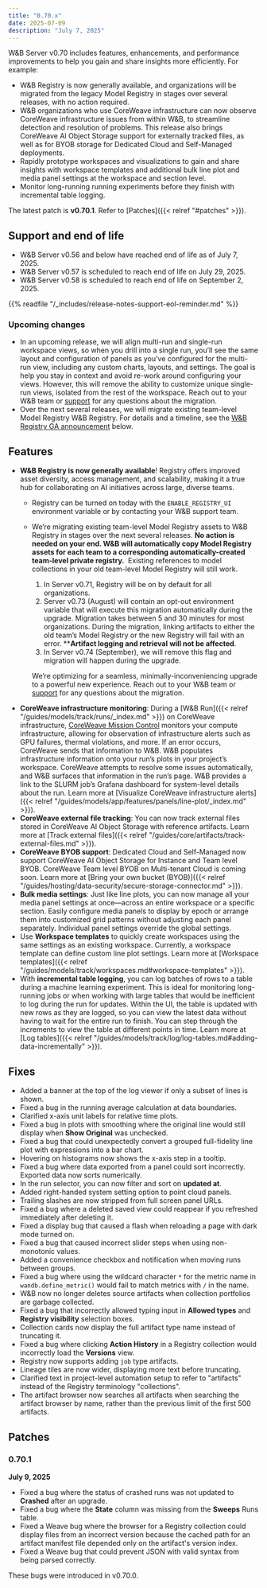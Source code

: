 ```yaml
---
title: "0.70.x"
date: 2025-07-09
description: "July 7, 2025"
---
```


W&B Server v0.70 includes features, enhancements, and performance improvements to help you gain and share insights more efficiently. For example:

- W&B Registry is now generally available, and organizations will be migrated from the legacy Model Registry in stages over several releases, with no action required.
- W&B organizations who use CoreWeave infrastructure can now observe CoreWeave infrastructure issues from within W&B, to streamline detection and resolution of problems. This release also brings CoreWeave AI Object Storage support for externally tracked files, as well as for BYOB storage for Dedicated Cloud and Self-Managed deployments.
- Rapidly prototype workspaces and visualizations to gain and share insights with workspace templates and additional bulk line plot and media panel settings at the workspace and section level.
- Monitor long-running running experiments before they finish with incremental table logging.

The latest patch is **v0.70.1**. Refer to [Patches]({{< relref "#patches" >}}).

<!--more-->

## Support and end of life
<ul>
  <li>W&B Server v0.56 and below have reached end of life as of July 7, 2025.</li>


  <li>W&B Server v0.57 is scheduled to reach end of life on July 29, 2025.</li>
  <li>W&B Server v0.58 is scheduled to reach end of life on September 2, 2025.</li>
</ul><!-- This is in HTML to fix the admonition included below showing up as a child of the second item -->

{{% readfile "/_includes/release-notes-support-eol-reminder.md" %}}

### Upcoming changes
- In an upcoming release, we will align multi-run and single-run workspace views, so when you drill into a single run, you’ll see the same layout and configuration of panels as you’ve configured for the multi-run view, including any custom charts, layouts, and settings. The goal is help you stay in context and avoid re-work around configuring your views. However, this will remove the ability to customize unique single-run views, isolated from the rest of the workspace. Reach out to your W&B team or [support](mailto:support@wandb.ai) for any questions about the migration.
- Over the next several releases, we will migrate existing team-level Model Registry W&B Registry. For details and a timeline, see the [W&B Registry GA announcement](#registry_ga_announcement) below.

## Features
- <a id="registry_ga_announcement"></a> **W&B Registry is now generally available**! Registry offers improved asset diversity, access management, and scalability, making it a true hub for collaborating on AI initiatives across large, diverse teams.
    - Registry can be turned on today with the `ENABLE_REGISTRY_UI` environment variable or by contacting your W&B support team.
    - We’re migrating existing team-level Model Registry assets to W&B Registry in stages over the next several releases. **No action is needed on your end. W&B will automatically copy Model Registry assets for each team to a corresponding automatically-created team-level private registry.**  Existing references to model collections in your old team-level Model Registry will still work.
        1. In Server v0.71, Registry will be on by default for all organizations.
        1. Server v0.73 (August) will contain an opt-out environment variable that will execute this migration automatically during the upgrade. Migration takes between 5 and 30 minutes for most organizations. During the migration, linking artifacts to either the old team’s Model Registry or the new Registry will fail with an error. ****Artifact logging and retrieval** **will not be affected**.
        1. In Server v0.74 (September), we will remove this flag and migration will happen during the upgrade.

        We’re optimizing for a seamless, minimally-inconveniencing upgrade to a powerful new experience. Reach out to your W&B team or [support](mailto:support@wandb.ai) for any questions about the migration.
- **CoreWeave infrastructure monitoring**: During a [W&B Run]({{< relref "/guides/models/track/runs/_index.md" >}}) on CoreWeave infrastructure, [CoreWeave Mission Control](https://www.coreweave.com/mission-control) monitors your compute infrastructure, allowing for observation of infrastructure alerts such as GPU failures, thermal violations, and more. If an error occurs, CoreWeave sends that information to W&B. W&B populates infrastructure information onto your run’s plots in your project’s workspace. CoreWeave attempts to resolve some issues automatically, and W&B surfaces that information in the run’s page. W&B provides a link to the SLURM job’s Grafana dashboard for system-level details about the run. Learn more at [Visualize CoreWeave infrastructure alerts]({{< relref "/guides/models/app/features/panels/line-plot/_index.md" >}}).
- **CoreWeave external file tracking**: You can now track external files stored in CoreWeave AI Object Storage with reference artifacts. Learn more at [Track external files]({{< relref "/guides/core/artifacts/track-external-files.md" >}}).
- **CoreWeave BYOB support**: Dedicated Cloud and Self-Managed now support CoreWeave AI Object Storage for Instance and Team level BYOB. CoreWeave Team level BYOB on Multi-tenant Cloud is coming soon. Learn more at [Bring your own bucket (BYOB)]({{< relref "/guides/hosting/data-security/secure-storage-connector.md" >}}).
- **Bulk media settings**: Just like line plots, you can now manage all your media panel settings at once—across an entire workspace or a specific section.   Easily configure media panels to display by epoch or arrange them into customized grid patterns without adjusting each panel separately. Individual panel settings override the global settings.
- Use **Workspace templates** to quickly create workspaces using the same settings as an existing workspace. Currently, a workspace template can define custom line plot settings. Learn more at [Workspace templates]({{< relref "/guides/models/track/workspaces.md#workspace-templates" >}}).
- With **incremental table logging**, you can log batches of rows to a table during a machine learning experiment. This is ideal for monitoring long-running jobs or when working with large tables that would be inefficient to log during the run for updates. Within the UI, the table is updated with new rows as they are logged, so you can view the latest data without having to wait for the entire run to finish. You can step through the increments to view the table at different points in time. Learn more at [Log tables]({{< relref "/guides/models/track/log/log-tables.md#adding-data-incrementally" >}}).

## Fixes
- Added a banner at the top of the log viewer if only a subset of lines is shown.
- Fixed a bug in the running average calculation at data boundaries.
- Clarified x-axis unit labels for relative time plots.
- Fixed a bug in plots with smoothing where the original line would still display when **Show Original** was unchecked.
- Fixed a bug that could unexpectedly convert a grouped full-fidelity line plot with expressions into a bar chart.
- Hovering on histograms now shows the x-axis step in a tooltip.
- Fixed a bug where data exported from a panel could sort incorrectly. Exported data now sorts numerically.
- In the run selector, you can now filter and sort on **updated at**.
- Added right-handed system setting option to point cloud panels.
- Trailing slashes are now stripped from full screen panel URLs.
- Fixed a bug where a deleted saved view could reappear if you refreshed immediately after deleting it.
- Fixed a display bug that caused a flash when reloading a page with dark mode turned on.
- Fixed a bug that caused incorrect slider steps when using non-monotonic values.
- Added a convenience checkbox and notification when moving runs between groups.
- Fixed a bug where using the wildcard character `*` for the metric name in `wandb.define_metric()` would fail to match metrics with `/` in the name.
- W&B now no longer deletes source artifacts when collection portfolios are garbage collected.
- Fixed a bug that incorrectly allowed typing input in **Allowed types** and **Registry visibility** selection boxes.
- Collection cards now display the full artifact type name instead of truncating it.
- Fixed a bug where clicking **Action History** in a Registry collection would incorrectly load the **Versions** view.
- Registry now supports adding `job` type artifacts.
- Lineage tiles are now wider, displaying more text before truncating.
- Clarified text in project-level automation setup to refer to "artifacts" instead of the Registry terminology "collections".
- The artifact browser now searches all artifacts when searching the artifact browser by name, rather than the previous limit of the first 500 artifacts.

## Patches
### 0.70.1
**July 9, 2025**

<!-- wandb/core 50fd85a61a7c39db4c97d48c989fe2472f3840eb to d37a5c07a2f6712ad8e1a65edb48a51894e35759 -->

- Fixed a bug where the status of crashed runs was not updated to **Crashed** after an upgrade.
- Fixed a bug where the **State** column was missing from the **Sweeps** Runs table.
- Fixed a Weave bug where the browser for a Registry collection could display files from an incorrect version because the cached path for an artifact manifest file depended only on the artifact's version index.
- Fixed a Weave bug that could prevent JSON with valid syntax from being parsed correctly.

These bugs were introduced in v0.70.0.